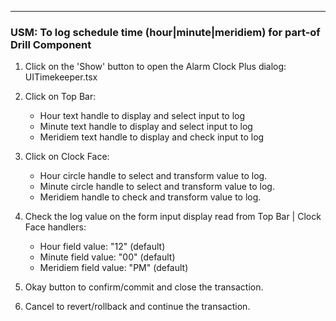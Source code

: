 ---
### USM: To log schedule time (hour|minute|meridiem) for part-of Drill Component
1. Click on the 'Show' button to open the Alarm Clock Plus dialog: UITimekeeper.tsx
2. Click on Top Bar:
     - Hour text handle to display and select input to log
     - Minute text handle to display and select input to log
     - Meridiem text handle to display and check input to log

3. Click on Clock Face:
     - Hour circle handle to select and transform value to log.
     - Minute circle handle to select and transform value to log.
     - Meridiem handle to check and transform value to log.
 
4. Check the log value on the form input display read from Top Bar | Clock Face handlers:
     - Hour field value: "12" (default)
     - Minute field value: "00" (default) 
     - Meridiem field value: "PM" (default) 

5. Okay button to confirm/commit and close the transaction.

6. Cancel to revert/rollback and continue the transaction.
